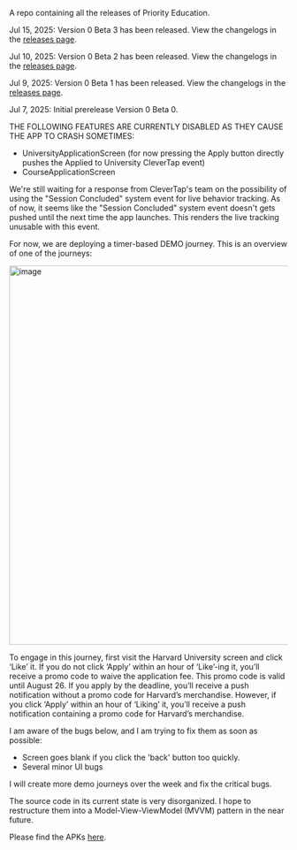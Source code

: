 A repo containing all the releases of Priority Education.

Jul 15, 2025: Version 0 Beta 3 has been released. View the changelogs in the [releases page](https://github.com/beanut/priority-education-release/releases).

Jul 10, 2025: Version 0 Beta 2 has been released. View the changelogs in the [releases page](https://github.com/beanut/priority-education-release/releases).

Jul 9, 2025: Version 0 Beta 1 has been released. View the changelogs in the [releases page](https://github.com/beanut/priority-education-release/releases).

Jul 7, 2025: Initial prerelease Version 0 Beta 0.

THE FOLLOWING FEATURES ARE CURRENTLY DISABLED AS THEY CAUSE THE APP TO CRASH SOMETIMES:
- UniversityApplicationScreen (for now pressing the Apply button directly pushes the Applied to University CleverTap event)
- CourseApplicationScreen

We're still waiting for a response from CleverTap's team on the possibility of using the "Session Concluded" system event for live behavior tracking. As of now, it seems like the "Session Concluded" system event doesn't gets pushed until the next time the app launches. This renders the live tracking unusable with this event.

For now, we are deploying a timer-based DEMO journey.
This is an overview of one of the journeys:

<img width="686" alt="image" src="https://github.com/user-attachments/assets/53482302-db4d-4108-9b26-1eb765f26750" />

To engage in this journey, first visit the Harvard University screen and click ‘Like’ it.
If you do not click ‘Apply’ within an hour of ‘Like’-ing it, you’ll receive a promo code to waive the application fee. This promo code is valid until August 26. If you apply by the deadline, you’ll receive a push notification without a promo code for Harvard’s merchandise.
However, if you click ‘Apply’ within an hour of ‘Liking’ it, you’ll receive a push notification containing a promo code for Harvard’s merchandise.

I am aware of the bugs below, and I am trying to fix them as soon as possible:
- Screen goes blank if you click the 'back' button too quickly.
- Several minor UI bugs
  
I will create more demo journeys over the week and fix the critical bugs.

The source code in its current state is very disorganized. I hope to restructure them into a Model-View-ViewModel (MVVM) pattern in the near future.

Please find the APKs [here](https://github.com/beanut/priority-education-release/releases).
